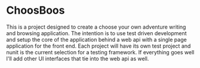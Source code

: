 # ChoosBoos

This is a project designed to create a choose your own adventure writing and browsing application. The intention is to use 
test driven development and setup the core of the application behind a web api with a single page application for the front
end. Each project will have its own test project and nunit is the current selection for a testing framework. If everything 
goes well I'll add other UI interfaces that tie into the web api as well.
